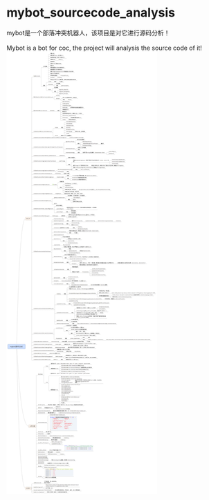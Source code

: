 # mybot_sourcecode_analysis
mybot是一个部落冲突机器人，该项目是对它进行源码分析！ <br><br>
Mybot is a bot for coc, the project will analysis the source code of it! <br>
![image](https://github.com/georgexuedz/mybot_sourcecode_analysis/raw/master/mybot源码分析.png)
